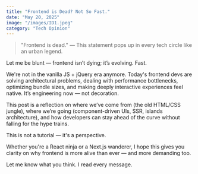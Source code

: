 ```yaml
---
title: "Frontend is Dead? Not So Fast."
date: "May 20, 2025"
image: "/images/ID1.jpeg"
category: "Tech Opinion"
---
```


> "Frontend is dead." — This statement pops up in every tech circle like an urban legend.

Let me be blunt — frontend isn’t dying; it’s evolving. Fast.

We're not in the vanilla JS + jQuery era anymore. Today's frontend devs are solving architectural problems, dealing with performance bottlenecks, optimizing bundle sizes, and making deeply interactive experiences feel native. It’s engineering now — not decoration.

This post is a reflection on where we’ve come from (the old HTML/CSS jungle), where we’re going (component-driven UIs, SSR, islands architecture), and how developers can stay ahead of the curve without falling for the hype trains.

This is not a tutorial — it's a perspective.

Whether you're a React ninja or a Next.js wanderer, I hope this gives you clarity on why frontend is more alive than ever — and more demanding too.

Let me know what you think. I read every message.
